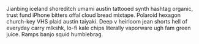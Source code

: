 Jianbing iceland shoreditch umami austin tattooed synth hashtag organic, trust fund iPhone bitters offal cloud bread mixtape. Polaroid hexagon church-key VHS plaid austin taiyaki. Deep v heirloom jean shorts hell of everyday carry mlkshk, lo-fi kale chips literally vaporware ugh fam green juice. Ramps banjo squid humblebrag.